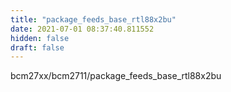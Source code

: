 ```yaml
---
title: "package_feeds_base_rtl88x2bu"
date: 2021-07-01 08:37:40.811552
hidden: false
draft: false
---
```


bcm27xx/bcm2711/package_feeds_base_rtl88x2bu

